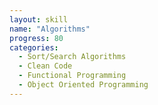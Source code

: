 ```yaml
---
layout: skill
name: "Algorithms"
progress: 80
categories:
  - Sort/Search Algorithms
  - Clean Code
  - Functional Programming
  - Object Oriented Programming
---
```

